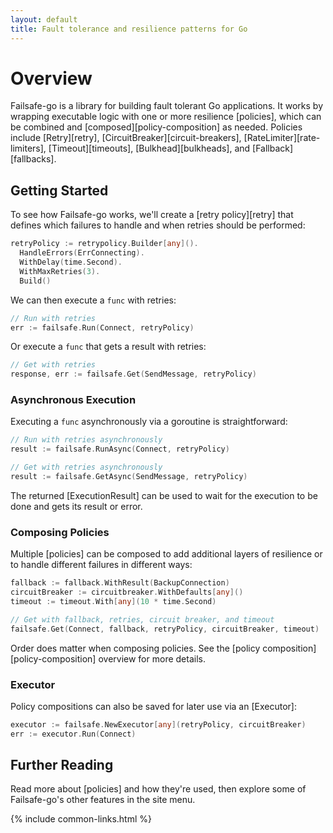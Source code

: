 ```yaml
---
layout: default
title: Fault tolerance and resilience patterns for Go
---
```


# Overview

Failsafe-go is a library for building fault tolerant Go applications. It works by wrapping executable logic with one or more resilience [policies], which can be combined and [composed][policy-composition] as needed. Policies include [Retry][retry], [CircuitBreaker][circuit-breakers], [RateLimiter][rate-limiters], [Timeout][timeouts], [Bulkhead][bulkheads], and [Fallback][fallbacks].

## Getting Started

To see how Failsafe-go works, we'll create a [retry policy][retry] that defines which failures to handle and when retries should be performed:

```go
retryPolicy := retrypolicy.Builder[any]().
  HandleErrors(ErrConnecting).
  WithDelay(time.Second).
  WithMaxRetries(3).
  Build()
```

We can then execute a `func` with retries:

```go
// Run with retries
err := failsafe.Run(Connect, retryPolicy)
```

Or execute a `func` that gets a result with retries:

```go
// Get with retries
response, err := failsafe.Get(SendMessage, retryPolicy)
```

### Asynchronous Execution

Executing a `func` asynchronously via a goroutine is straightforward:

```go
// Run with retries asynchronously
result := failsafe.RunAsync(Connect, retryPolicy)

// Get with retries asynchronously
result := failsafe.GetAsync(SendMessage, retryPolicy)
```

The returned [ExecutionResult] can be used to wait for the execution to be done and gets its result or error.

### Composing Policies

Multiple [policies] can be composed to add additional layers of resilience or to handle different failures in different ways:

```go
fallback := fallback.WithResult(BackupConnection)
circuitBreaker := circuitbreaker.WithDefaults[any]()
timeout := timeout.With[any](10 * time.Second)

// Get with fallback, retries, circuit breaker, and timeout
failsafe.Get(Connect, fallback, retryPolicy, circuitBreaker, timeout)
```

Order does matter when composing policies. See the [policy composition][policy-composition] overview for more details.

### Executor

Policy compositions can also be saved for later use via an [Executor]:

```go
executor := failsafe.NewExecutor[any](retryPolicy, circuitBreaker)
err := executor.Run(Connect)
```

## Further Reading

Read more about [policies] and how they're used, then explore some of Failsafe-go's other features in the site menu.

{% include common-links.html %}